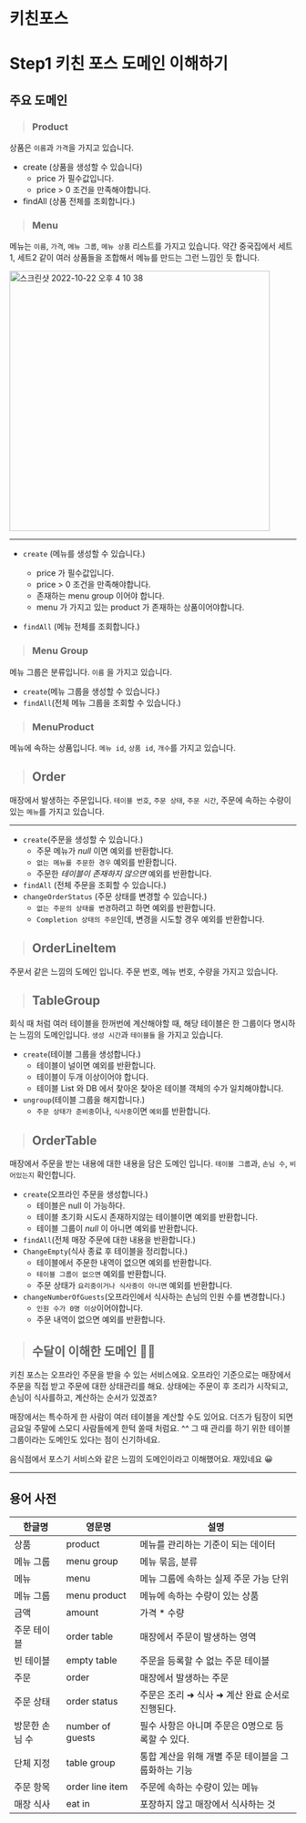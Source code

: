 # 키친포스

# Step1 키친 포스 도메인 이해하기 

## 주요 도메인

> ### Product
상품은 `이름`과 `가격`을 가지고 있습니다. 
- create (상품을 생성할 수 있습니다)
  - price 가 필수값입니다.
  - price > 0 조건을 만족해야합니다.
- findAll (상품 전체를 조회합니다.)

> ### Menu
메뉴는 `이름`, `가격`, `메뉴 그룹`, `메뉴 상품` 리스트를 가지고 있습니다.
약간 중국집에서 세트 1, 세트2 같이 여러 상품들을 조합해서 메뉴를 만드는 그런 느낌인 듯 합니다.

<img width="457" alt="스크린샷 2022-10-22 오후 4 10 38" src="https://user-images.githubusercontent.com/26570275/197325889-d0d5e8f0-18d4-473c-aa05-16cce2a1bb77.png">


---

- `create` (메뉴를 생성할 수 있습니다.)
    - price 가 필수값입니다.
    - price > 0 조건을 만족해야합니다.
    - 존재하는 menu group 이어야 합니다. 
    - menu 가 가지고 있는 product 가 존재하는 상품이어야합니다.
  
- `findAll` (메뉴 전체를 조회합니다.)


> ### Menu Group
메뉴 그룹은 분류입니다. `이름` 을 가지고 있습니다.
- `create`(메뉴 그룹을 생성할 수 있습니다.)
- `findAll`(전체 메뉴 그룹을 조회할 수 있습니다.)

> ### MenuProduct
메뉴에 속하는 상품입니다. `메뉴 id`, `상품 id`, `개수`를 가지고 있습니다.


> ## Order
매장에서 발생하는 주문입니다.  `테이블 번호`, `주문 상태`, `주문 시간`, 주문에 속하는 수량이 있는 `메뉴`를 가지고 있습니다.

---

- `create`(주문을 생성할 수 있습니다.)
  - 주문 메뉴가 *null* 이면 예외를 반환합니다.
  - `없는 메뉴를 주문한 경우` 예외를 반환합니다.
  - 주문한 *테이블이 존재하지 않으면* 예외를 반환합니다.
- `findAll` (전체 주문을 조회할 수 있습니다.)
- `changeOrderStatus` (주문 상태를 변경할 수 있습니다.)
  - `없는 주문의 상태를 변경`하려고 하면 예외를 반환합니다.
  - `Completion 상태의 주문`인데, 변경을 시도할 경우 예외를 반환합니다.

> ## OrderLineItem
주문서 같은 느낌의 도메인 입니다. 주문 번호, 메뉴 번호, 수량을 가지고 있습니다.

> ## TableGroup
회식 때 처럼 여러 테이블을 한꺼번에 계산해야할 때, 해당 테이블은 한 그룹이다 명시하는 느낌의 도메인입니다.
`생성 시간`과 `테이블들` 을 가지고 있습니다. 

- `create`(테이블 그룹을 생성합니다.)
  - 테이블이 널이면 예외를 반환합니다.
  - 테이블이 두개 이상이어야 합니다.
  - 테이블 List 와 DB 에서 찾아온  찾아온 테이블 객체의 수가 일치해야합니다.
- `ungroup`(테이블 그룹을 해지합니다.)
  - `주문 상태가 준비중`이나, `식사중`이면 `예외`를 반환합니다.

> ## OrderTable
매장에서 주문을 받는 내용에 대한 내용을 담은 도메인 입니다. `테이블 그룹`과, `손님 수`, `비어있는지` 확인합니다.
- `create`(오프라인 주문을 생성합니다.)
  - 테이블은 null 이 가능하다.
  - 테이블 초기화 시도시 존재하지않는 테이블이면 예외를 반환합니다.
  - 테이블 그룹이 *null* 이 아니면 예외를 반환합니다.
- `findAll`(전체 매장 주문에 대한 내용을 반환합니다.)
- `ChangeEmpty`(식사 종료 후 테이블을 정리합니다.)
  - 테이블에서 주문한 내역이 없으면 예외를 반환합니다.
  - `테이블 그룹이 없으면` 예외를 반환합니다.
  - 주문 상태가 `요리중이거나 식사중이 아니면` 예외를 반환합니다.
- `changeNumberOfGuests`(오프라인에서 식사하는 손님의 인원 수를 변경합니다.)
  - `인원 수가 0명 이상`이어야합니다.
  - 주문 내역이 없으면 예외를 반환합니다.

  
> ## 수달이 이해한 도메인 ✍🏻 
키친 포스는 오프라인 주문을 받을 수 있는 서비스에요. 
오프라인 기준으로는 매장에서 주문을 직접 받고 주문에 대한 상태관리를 해요. 
상태에는 주문이 후 조리가 시작되고, 손님이 식사를하고, 계산하는 순서가 있겠죠?

매장에서는 특수하게 한 사람이 여러 테이블을 계산할 수도 있어요. 더즈가 팀장이 되면
금요일 주말에 스모디 사람들에게 한턱 쏠때 처럼요. ^^ 그 때 관리를 하기 위한 테이블 그룹이라는 도메인도 있다는 점이 신기하네요.

음식점에서 포스기 서비스와 같은 느낌의 도메인이라고 이해했어요. 재밌네요 😀

---


## 용어 사전

| 한글명 | 영문명 | 설명 |
| --- | --- | --- |
| 상품 | product | 메뉴를 관리하는 기준이 되는 데이터 |
| 메뉴 그룹 | menu group | 메뉴 묶음, 분류 |
| 메뉴 | menu | 메뉴 그룹에 속하는 실제 주문 가능 단위 |
| 메뉴 그룹 | menu product | 메뉴에 속하는 수량이 있는 상품 |
| 금액 | amount | 가격 * 수량 |
| 주문 테이블 | order table | 매장에서 주문이 발생하는 영역 |
| 빈 테이블 | empty table | 주문을 등록할 수 없는 주문 테이블 |
| 주문 | order | 매장에서 발생하는 주문 |
| 주문 상태 | order status | 주문은 조리 ➜ 식사 ➜ 계산 완료 순서로 진행된다. |
| 방문한 손님 수 | number of guests | 필수 사항은 아니며 주문은 0명으로 등록할 수 있다. |
| 단체 지정 | table group | 통합 계산을 위해 개별 주문 테이블을 그룹화하는 기능 |
| 주문 항목 | order line item | 주문에 속하는 수량이 있는 메뉴 |
| 매장 식사 | eat in | 포장하지 않고 매장에서 식사하는 것 |
